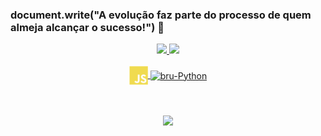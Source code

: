 ### document.write("A evolução faz parte do processo de quem almeja alcançar o sucesso!") 👋

<div align="center">
  <a href="https://github.com/jaummsilva">
  <img height="180em" src="https://github-readme-stats.vercel.app/api?username=jaummsilva&show_icons=true&theme=dracula&include_all_commits=true&count_private=true"/>
  <img height="180em" src="https://github-readme-stats.vercel.app/api/top-langs/?username=jaummsilva&layout=compact&langs_count=7&theme=dracula"/>
</div>

<div style="display: inline_block" align="center"><br>
  <img align="center" alt="Rafa-Js" height="30" width="30" src="https://raw.githubusercontent.com/devicons/devicon/master/icons/javascript/javascript-plain.svg">    
  <img align="center" alt="bru-Python" height="30" width="30" src="https://icongr.am/devicon/php-original.svg?size=128&color=currentColor"> 
</div>

##

<div style="display: inline_block" align="center"> <br>
  <a  align="center" href="https://www.linkedin.com/in/jo%C3%A3ovitordasilva/" target="_blank"><img align="center" src="https://img.shields.io/badge/LinkedIn-0077B5?style=for-the-badge&logo=linkedin&logoColor=white" target="_blank"></a>
</div>
